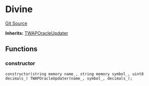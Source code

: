# Divine
[Git Source](https://github.com/KlimaDAO/klimadao-solidity/blob/d2235caa445c673ffcb1a4a1d8c97c8c3cba5198/src/protocol/tokens/regular/KlimaToken.sol)

**Inherits:**
[TWAPOracleUpdater](/src/protocol/tokens/regular/KlimaToken.sol/contract.TWAPOracleUpdater.md)


## Functions
### constructor


```solidity
constructor(string memory name_, string memory symbol_, uint8 decimals_) TWAPOracleUpdater(name_, symbol_, decimals_);
```

